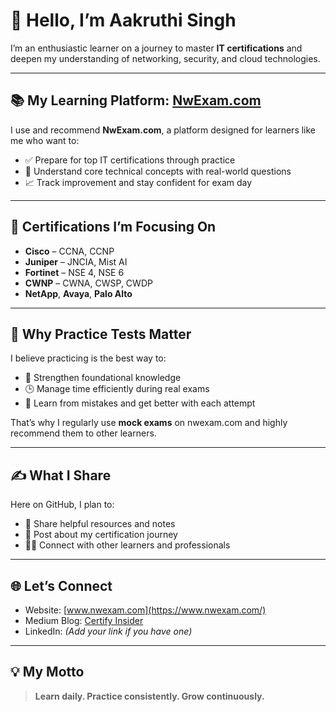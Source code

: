 
# 👋 Hello, I’m Aakruthi Singh

I’m an enthusiastic learner on a journey to master **IT certifications** and deepen my understanding of networking, security, and cloud technologies.

---

## 📚 My Learning Platform: [NwExam.com](https://www.nwexam.com/)

I use and recommend **NwExam.com**, a platform designed for learners like me who want to:

- ✅ Prepare for top IT certifications through practice  
- 🧠 Understand core technical concepts with real-world questions  
- 📈 Track improvement and stay confident for exam day

---

## 🎯 Certifications I’m Focusing On

- **Cisco** – CCNA, CCNP  
- **Juniper** – JNCIA, Mist AI  
- **Fortinet** – NSE 4, NSE 6  
- **CWNP** – CWNA, CWSP, CWDP  
- **NetApp**, **Avaya**, **Palo Alto**

---

## 🧪 Why Practice Tests Matter

I believe practicing is the best way to:

- 📖 Strengthen foundational knowledge  
- 🕒 Manage time efficiently during real exams  
- 🔄 Learn from mistakes and get better with each attempt

That’s why I regularly use **mock exams** on nwexam.com and highly recommend them to other learners.

---

## ✍️ What I Share

Here on GitHub, I plan to:

- 📂 Share helpful resources and notes  
- 🧵 Post about my certification journey  
- 🧑‍💻 Connect with other learners and professionals

---

## 🌐 Let’s Connect

- Website: [www.nwexam.com](https://www.nwexam.com/)  
- Medium Blog: [Certify Insider](https://medium.com/@nwexam)  
- LinkedIn: *(Add your link if you have one)*

---

## 💡 My Motto

> **Learn daily. Practice consistently. Grow continuously.**
